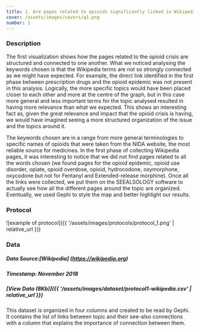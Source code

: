 ```yaml
---
title: 1. Are pages related to opioids significantly linked in Wikipedia?
cover: /assets/images/covers/q1.png
number: 1
---
```

### Description
The first visualization shows how the pages related to the opioid crisis are structured and connected to one another. What we noticed analysing the keywords chosen is that the Wikipedia terms are not so strongly connected as we might have expected. For example, the direct link identified in the first phase between prescription drugs and the opioid epidemic was not present in this analysis. Logically, the more specific topics would have been placed closer to each other and more at the centre of the graph, but in this case more general and less important terms for the topic analysed resulted in having more relevance than what we expected. This shows an interesting fact as, given the great relevance and impact that the opioid crisis is having, we would have imagined seeing a more structured organization of the issue and the topics around it.

The keywords chosen are in a range from more general terminologies to specific names of opioids that were taken from the NIDA website, the most reliable source for medicines. In the first phase of collecting Wikipedia pages, it was interesting to notice that we did not find pages related to all the words chosen (we found pages for the opioid epidemic, opioid use disorder, opiate, opioid overdose, opioid, hydrocodone, oxymorphone, oxycodone but not for Fentanyl and Extended-release morphine). Once all the links were collected, we put them on the SEEALSOLOGY software to actually see how all the different pages around the topic are organized.
Eventually, we used Gephi to style the map and better highlight our results.

### Protocol

![example of protocol]({{ '/assets/images/protocols/protocol_1.png' | relative_url }})



### Data
##### Data Source:[Wikipedia] (https://wikipedia.org)
##### Timestamp: November 2018
##### [View Data (8Kb)]({{ '/assets/images/dataset/protocol1-wikipedia.csv' | relative_url }})
This dataset is organized in four columns and created to be read by Gephi. It contains the list of links between topic and their see-also connections with a column that explains the importance of connection between them.

